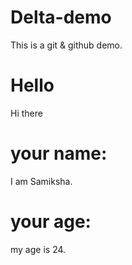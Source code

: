 # Delta-demo
This is a git & github demo.

# Hello
Hi there

# your name:
I am Samiksha.

# your age:
my age is 24.